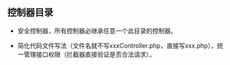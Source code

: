 
## 控制器目录

+ 安全控制器，所有控制器必继承任意一个此目录的控制器。

+ 简化代码文件写法（文件名就不写xxxController.php，直接写xxx.php），统一管理接口权限（拦截器直接验证是否合法请求）。



